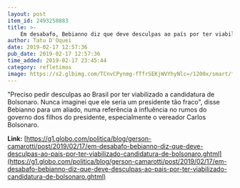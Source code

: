 ```yaml
---
layout: post
item_id: 2493250883
title: >-
    Em desabafo, Bebianno diz que deve desculpas ao país por ter viabilizado candidatura de Bolsonaro
author: Tatu D'Oquei
date: 2019-02-17 12:57:36
pub_date: 2019-02-17 12:57:36
time_added: 2019-02-17 23:45:44
category: refletimos
image: https://s2.glbimg.com/TCnvCPynmg-fTfrSEKjWVYhyNlc=/1200x/smart/filters:cover():strip_icc()/s.glbimg.com/jo/g1/f/original/2019/02/16/bebianno.jpg
---
```


"Preciso pedir desculpas ao Brasil por ter viabilizado a candidatura de Bolsonaro. Nunca imaginei que ele seria um presidente tão fraco", disse Bebianno para um aliado, numa referência à influência no rumos do governo dos filhos do presidente, especialmente o vereador Carlos Bolsonaro.

**Link:** [https://g1.globo.com/politica/blog/gerson-camarotti/post/2019/02/17/em-desabafo-bebianno-diz-que-deve-desculpas-ao-pais-por-ter-viabilizado-candidatura-de-bolsonaro.ghtml](https://g1.globo.com/politica/blog/gerson-camarotti/post/2019/02/17/em-desabafo-bebianno-diz-que-deve-desculpas-ao-pais-por-ter-viabilizado-candidatura-de-bolsonaro.ghtml)

